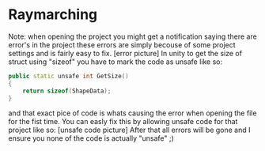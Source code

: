 # Raymarching
 
Note: when opening the project you might get a notification saying there are error's in the project
these errors are simply becouse of some project settings and is fairly easy to fix.
[error picture]
In unity to get the size of struct using "sizeof" you have to mark the code as unsafe like so:
```cpp
public static unsafe int GetSize()
{
    return sizeof(ShapeData);
}
```
and that exact pice of code is whats causing the error when opening the file for the fist time.
You can easly fix this by allowing unsafe code for that project like so:
[unsafe code picture]
After that all errors will be gone and
I ensure you none of the code is actually "unsafe" ;)


